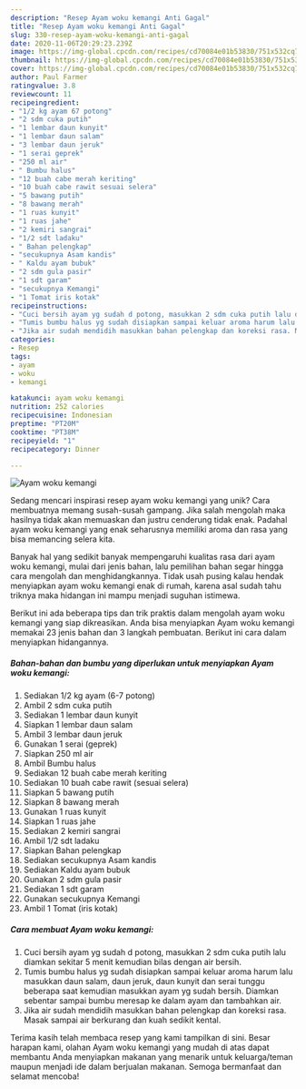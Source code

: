 ```yaml
---
description: "Resep Ayam woku kemangi Anti Gagal"
title: "Resep Ayam woku kemangi Anti Gagal"
slug: 330-resep-ayam-woku-kemangi-anti-gagal
date: 2020-11-06T20:29:23.239Z
image: https://img-global.cpcdn.com/recipes/cd70084e01b53830/751x532cq70/ayam-woku-kemangi-foto-resep-utama.jpg
thumbnail: https://img-global.cpcdn.com/recipes/cd70084e01b53830/751x532cq70/ayam-woku-kemangi-foto-resep-utama.jpg
cover: https://img-global.cpcdn.com/recipes/cd70084e01b53830/751x532cq70/ayam-woku-kemangi-foto-resep-utama.jpg
author: Paul Farmer
ratingvalue: 3.8
reviewcount: 11
recipeingredient:
- "1/2 kg ayam 67 potong"
- "2 sdm cuka putih"
- "1 lembar daun kunyit"
- "1 lembar daun salam"
- "3 lembar daun jeruk"
- "1 serai geprek"
- "250 ml air"
- " Bumbu halus"
- "12 buah cabe merah keriting"
- "10 buah cabe rawit sesuai selera"
- "5 bawang putih"
- "8 bawang merah"
- "1 ruas kunyit"
- "1 ruas jahe"
- "2 kemiri sangrai"
- "1/2 sdt ladaku"
- " Bahan pelengkap"
- "secukupnya Asam kandis"
- " Kaldu ayam bubuk"
- "2 sdm gula pasir"
- "1 sdt garam"
- "secukupnya Kemangi"
- "1 Tomat iris kotak"
recipeinstructions:
- "Cuci bersih ayam yg sudah d potong, masukkan 2 sdm cuka putih lalu diamkan sekitar 5 menit kemudian bilas dengan air bersih."
- "Tumis bumbu halus yg sudah disiapkan sampai keluar aroma harum lalu masukkan daun salam, daun jeruk, daun kunyit dan serai tunggu beberapa saat kemudian masukkan ayam yg sudah bersih. Diamkan sebentar sampai bumbu meresap ke dalam ayam dan tambahkan air."
- "Jika air sudah mendidih masukkan bahan pelengkap dan koreksi rasa. Masak sampai air berkurang dan kuah sedikit kental."
categories:
- Resep
tags:
- ayam
- woku
- kemangi

katakunci: ayam woku kemangi 
nutrition: 252 calories
recipecuisine: Indonesian
preptime: "PT20M"
cooktime: "PT38M"
recipeyield: "1"
recipecategory: Dinner

---
```



![Ayam woku kemangi](https://img-global.cpcdn.com/recipes/cd70084e01b53830/751x532cq70/ayam-woku-kemangi-foto-resep-utama.jpg)

Sedang mencari inspirasi resep ayam woku kemangi yang unik? Cara membuatnya memang susah-susah gampang. Jika salah mengolah maka hasilnya tidak akan memuaskan dan justru cenderung tidak enak. Padahal ayam woku kemangi yang enak seharusnya memiliki aroma dan rasa yang bisa memancing selera kita.



Banyak hal yang sedikit banyak mempengaruhi kualitas rasa dari ayam woku kemangi, mulai dari jenis bahan, lalu pemilihan bahan segar hingga cara mengolah dan menghidangkannya. Tidak usah pusing kalau hendak menyiapkan ayam woku kemangi enak di rumah, karena asal sudah tahu triknya maka hidangan ini mampu menjadi suguhan istimewa.


Berikut ini ada beberapa tips dan trik praktis dalam mengolah ayam woku kemangi yang siap dikreasikan. Anda bisa menyiapkan Ayam woku kemangi memakai 23 jenis bahan dan 3 langkah pembuatan. Berikut ini cara dalam menyiapkan hidangannya.

<!--inarticleads1-->

##### Bahan-bahan dan bumbu yang diperlukan untuk menyiapkan Ayam woku kemangi:

1. Sediakan 1/2 kg ayam (6-7 potong)
1. Ambil 2 sdm cuka putih
1. Sediakan 1 lembar daun kunyit
1. Siapkan 1 lembar daun salam
1. Ambil 3 lembar daun jeruk
1. Gunakan 1 serai (geprek)
1. Siapkan 250 ml air
1. Ambil  Bumbu halus
1. Sediakan 12 buah cabe merah keriting
1. Sediakan 10 buah cabe rawit (sesuai selera)
1. Siapkan 5 bawang putih
1. Siapkan 8 bawang merah
1. Gunakan 1 ruas kunyit
1. Siapkan 1 ruas jahe
1. Sediakan 2 kemiri sangrai
1. Ambil 1/2 sdt ladaku
1. Siapkan  Bahan pelengkap
1. Sediakan secukupnya Asam kandis
1. Sediakan  Kaldu ayam bubuk
1. Gunakan 2 sdm gula pasir
1. Sediakan 1 sdt garam
1. Gunakan secukupnya Kemangi
1. Ambil 1 Tomat (iris kotak)




<!--inarticleads2-->

##### Cara membuat Ayam woku kemangi:

1. Cuci bersih ayam yg sudah d potong, masukkan 2 sdm cuka putih lalu diamkan sekitar 5 menit kemudian bilas dengan air bersih.
1. Tumis bumbu halus yg sudah disiapkan sampai keluar aroma harum lalu masukkan daun salam, daun jeruk, daun kunyit dan serai tunggu beberapa saat kemudian masukkan ayam yg sudah bersih. Diamkan sebentar sampai bumbu meresap ke dalam ayam dan tambahkan air.
1. Jika air sudah mendidih masukkan bahan pelengkap dan koreksi rasa. Masak sampai air berkurang dan kuah sedikit kental.




Terima kasih telah membaca resep yang kami tampilkan di sini. Besar harapan kami, olahan Ayam woku kemangi yang mudah di atas dapat membantu Anda menyiapkan makanan yang menarik untuk keluarga/teman maupun menjadi ide dalam berjualan makanan. Semoga bermanfaat dan selamat mencoba!
